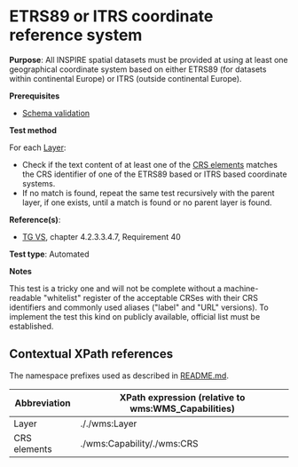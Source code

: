 # ETRS89 or ITRS coordinate reference system

**Purpose**: All INSPIRE spatial datasets must be provided at using at least one geographical coordinate system based on either ETRS89 (for datasets within continental Europe) or ITRS (outside continental Europe).

**Prerequisites**

* [Schema validation](./schema-validation)

**Test method**

For each [Layer](#layer):
* Check if the text content of at least one of the [CRS elements](#crs) matches the CRS identifier of one of the ETRS89 based or ITRS based coordinate systems.
* If no match is found, repeat the same test recursively with the parent layer, if one exists, until a match is found or no parent layer is found.


**Reference(s)**:

 * [TG VS](./README#ref_TG_VS), chapter 4.2.3.3.4.7, Requirement 40

**Test type**: Automated

**Notes**

This test is a tricky one and will not be complete without a machine-readable "whitelist" register of the acceptable CRSes with their CRS identifiers and commonly used aliases ("label" and "URL" versions). To implement the test this kind on publicly available, official list must be established.

## Contextual XPath references

The namespace prefixes used as described in [README.md](./README#namespaces).

Abbreviation                                               |  XPath expression (relative to wms:WMS_Capabilities)
---------------------------------------------------------- | -------------------------------------------------------------------------
Layer <a name="layer"></a> | ./\./wms:Layer
CRS elements <a name="crs"></a> | ./wms:Capability/\./wms:CRS
